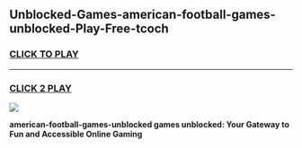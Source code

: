 
## Unblocked-Games-american-football-games-unblocked-Play-Free-tcoch
<h3>
<a href="https://premium76.site?title=american-football-games-unblocked&ref=20M">CLICK TO PLAY</a></h3>
<hr>

<h3>
<a href="https://premium76.site?title=american-football-games-unblocked&ref=20M">CLICK 2 PLAY</a>
  
</h3>

<a href="https://premium76.site?title=american-football-games-unblocked&ref=19M"><img src="https://clearcache.store/games.png"></a>


**american-football-games-unblocked games unblocked: Your Gateway to Fun and Accessible Online Gaming**
